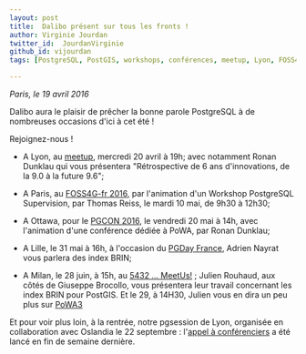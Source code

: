 ```yaml
---
layout: post
title:  Dalibo présent sur tous les fronts !
author: Virginie Jourdan
twitter_id:  JourdanVirginie   
github_id: vijourdan
tags: [PostgreSQL, PostGIS, workshops, conférences, meetup, Lyon, FOSS4G, pgcon, pgday, BRIN, meetus, Italie, Canada, Dalibo]

---
```

*Paris, le 19 avril 2016*

Dalibo aura le plaisir de prêcher la bonne parole PostgreSQL à de nombreuses occasions d'ici à cet été !


<!--MORE-->

Rejoignez-nous !

  * A Lyon, au [meetup](http://www.meetup.com/fr-FR/PostgreSQL-User-Group-Lyon/events/230034143/?eventId=230034143), mercredi 20 avril à 19h; avec notamment Ronan Dunklau qui vous présentera "Rétrospective de 6 ans d'innovations, de la 9.0 à la future 9.6";

  * A Paris, au [FOSS4G-fr 2016](http://osgeo.asso.fr/foss4gfr-2016/programme.html), par l'animation d'un Workshop PostgreSQL Supervision, par Thomas Reiss, le mardi 10 mai, de 9h30 à 12h30;

  * A Ottawa, pour le [PGCON 2016](https://www.pgcon.org/2016/schedule/events/951.en.html), le vendredi 20 mai à 14h, avec l'animation d'une conférence dédiée à PoWA, par Ronan Dunklau;

  * A Lille, le 31 mai à 16h, à l'occasion du [PGDay France](http://www.pgday.fr/programme.html#index-brin), Adrien Nayrat vous parlera des index BRIN;

  * A Milan, le 28 juin, à 15h, au [5432 ... MeetUs!](http://5432meet.us/en/schedule/talk-5-en/) ; Julien Rouhaud, aux côtés de Giuseppe Brocollo, vous présentera leur travail concernant les index BRIN pour PostGIS.
Et le 29, à 14H30, Julien vous en dira un peu plus sur [PoWA3](http://5432meet.us/en/schedule/talk-9-en/)

Et pour voir plus loin, à la rentrée, notre pgsession de Lyon, organisée en collaboration avec Oslandia le 22 septembre : l'[appel à conférenciers](http://blog.dalibo.com/2016/04/14/CFP-pgsession-septembre.html) a été lancé en fin de semaine dernière.
